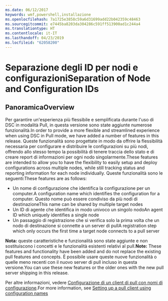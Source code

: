 ```yaml
---
ms.date: 06/12/2017
keywords: wmf,powershell,installazione
ms.openlocfilehash: 7a1725e3858c59a6d31699add22b042359c48463
ms.sourcegitcommit: e7445ba8203da304286c591ff513900ad1c244a4
ms.translationtype: HT
ms.contentlocale: it-IT
ms.lasthandoff: 04/23/2019
ms.locfileid: "62058200"
---
```

# <a name="separation-of-node-and-configuration-ids"></a><span data-ttu-id="62098-102">Separazione degli ID per nodi e configurazioni</span><span class="sxs-lookup"><span data-stu-id="62098-102">Separation of Node and Configuration IDs</span></span>

## <a name="overview"></a><span data-ttu-id="62098-103">Panoramica</span><span class="sxs-lookup"><span data-stu-id="62098-103">Overview</span></span>

<span data-ttu-id="62098-104">Per garantire un'esperienza più flessibile e semplificata durante l'uso di DSC in modalità Pull, in questa versione sono state aggiunte numerose funzionalità.</span><span class="sxs-lookup"><span data-stu-id="62098-104">In order to provide a more flexible and streamlined experience when using DSC in Pull mode, we have added a number of features in this release.</span></span> <span data-ttu-id="62098-105">Queste funzionalità sono progettate in modo da offrire la flessibilità necessaria per configurare e distribuire le configurazioni su più nodi, offrendo allo stesso tempo la possibilità di tenere traccia dello stato e di creare report di informazioni per ogni nodo singolarmente.</span><span class="sxs-lookup"><span data-stu-id="62098-105">These features are intended to allow you to have the flexibility to easily setup and deploy configurations across multiple nodes, while still tracking status and reporting information for each node individually.</span></span>
<span data-ttu-id="62098-106">Queste funzionalità sono le seguenti:</span><span class="sxs-lookup"><span data-stu-id="62098-106">These features are as follows:</span></span>

* <span data-ttu-id="62098-107">Un nome di configurazione che identifica la configurazione per un computer.</span><span class="sxs-lookup"><span data-stu-id="62098-107">A configuration name which identifies the configuration for a computer.</span></span> <span data-ttu-id="62098-108">Questo nome può essere condiviso da più nodi di destinazione</span><span class="sxs-lookup"><span data-stu-id="62098-108">This name can be shared by multiple target nodes</span></span>
* <span data-ttu-id="62098-109">Un ID di agente che identifica in modo univoco un singolo nodo</span><span class="sxs-lookup"><span data-stu-id="62098-109">An agent ID which uniquely identifies a single node</span></span>
* <span data-ttu-id="62098-110">Un passaggio di registrazione che si verifica solo la prima volta che un nodo di destinazione si connette a un server di pull</span><span class="sxs-lookup"><span data-stu-id="62098-110">A registration step which only occurs the first time a target node connects to a pull server</span></span>

<span data-ttu-id="62098-111">**Nota:** queste caratteristiche e funzionalità sono state aggiunte e non sostituiscono i concetti e le funzionalità esistenti relativi al pull.</span><span class="sxs-lookup"><span data-stu-id="62098-111">**Note:** These features and functionality have been added and do not replace the existing pull features and concepts.</span></span> <span data-ttu-id="62098-112">È possibile usare queste nuove funzionalità o quelle meno recenti con il nuovo server di pull incluso in questa versione.</span><span class="sxs-lookup"><span data-stu-id="62098-112">You can use these new features or the older ones with the new pull server shipping in this release.</span></span>

<span data-ttu-id="62098-113">Per altre informazioni, vedere [Configurazione di un client di pull con nomi di configurazione](https://msdn.microsoft.com/powershell/dsc/pullclientconfignames).</span><span class="sxs-lookup"><span data-stu-id="62098-113">For more information, see [Setting up a pull client using configuration names](https://msdn.microsoft.com/powershell/dsc/pullclientconfignames)</span></span>
